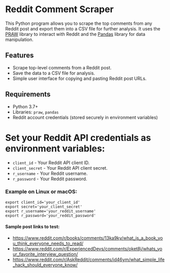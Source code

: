 # Reddit Comment Scraper

This Python program allows you to scrape the top comments from any Reddit post and export them into a CSV file for further analysis. It uses the [PRAW](https://praw.readthedocs.io/en/latest/) library to interact with Reddit and the [Pandas](https://pandas.pydata.org/) library for data manipulation.

## Features

- Scrape top-level comments from a Reddit post.
- Save the data to a CSV file for analysis.
- Simple user interface for copying and pasting Reddit post URLs.

## Requirements

- Python 3.7+
- Libraries: `praw`, `pandas`
- Reddit account credentials (stored securely in environment variables)

# Set your Reddit API credentials as environment variables:

- `client_id` - Your Reddit API client ID.
- `client_secret` - Your Reddit API client secret.
- `r_username` - Your Reddit username.
- `r_password` - Your Reddit password.

### Example on Linux or macOS:

```
export client_id='your_client_id'
export secret='your_client_secret'
export r_username='your_reddit_username'
export r_password='your_reddit_password'
```

#### Sample post links to test:
- https://www.reddit.com/r/books/comments/13ka9ky/what_is_a_book_you_think_everyone_needs_to_read/
- https://www.reddit.com/r/ExperiencedDevs/comments/oket8j/whats_your_favorite_interview_question/
- https://www.reddit.com/r/AskReddit/comments/id46ym/what_simple_life_hack_should_everyone_know/
